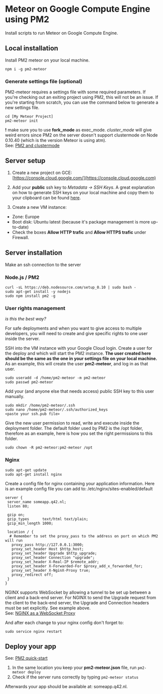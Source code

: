 # Meteor on Google Compute Engine using PM2
Install scripts to run Meteor on Google Compute Engine.

## Local installation
Install PM2 meteor on your local machine.

```
npm i -g pm2-meteor
```

### Generate settings file (optional)
PM2-meteor requires a settings file with some required parameters. If you're checking out an exiting project using PM2, this will not be an issue. If you're starting from scratch, you can use the command below to generate a new settings file.

```
cd [My Meteor Project]
pm2-meteor init
```

**!** make sure you to use **fork_mode** as exec_mode. *cluster_mode* will give weird errors since PM2 on the server doesn't support clustermode on Node 0.10.40 (which is the version Meteor is using atm).    
See: [PM2 and clustermode](http://pm2.keymetrics.io/docs/usage/cluster-mode/#node-0-10-x-cluster-mode)

## Server setup
1. Create a new project on GCE:  
   [https://console.cloud.google.com/](https://console.cloud.google.com)

2. Add your __public__ ssh key to *Metadata -> SSH Keys*. A great explanation on how to generate SSH keys on your local machine and copy them to your clipboard can be found  [here](https://help.github.com/articles/generating-ssh-keys/).

3. Create a new VM instance:
 - Zone:  Europe
 - Boot disk: Ubuntu latest (because it's package management is more up-to-date)
 - Check the boxes __Allow HTTP trafic__ and __Allow HTTPS trafic__ under Firewall.

## Server installation
Make an ssh connection to the server

### Node.js / PM2
```  
curl -sL https://deb.nodesource.com/setup_0.10 | sudo bash -
sudo apt-get install -y nodejs
sudo npm install pm2 -g
```
### User rights management

*is this the best way?*

For safe deployments and when you want to give access to multiple developers, you will need to create and give specific rights to one user inside the server. 

SSH into the VM instance with your Google Cloud login.
Create a user for the deploy and which will start the PM2 instance. __The user created here should be the same as the one in your settings file on your local machine.__ As an example, this will create the user __pm2-meteor__, and log in as that user.

```
sudo useradd -d /home/pm2-meteor -m pm2-meteor
sudo passwd pm2-meteor
```
   
Add your (and anyone else that needs access) public SSH key to this user manually.

```
sudo mkdir /home/pm2-meteor/.ssh
sudo nano /home/pm2-meteor/.ssh/authorized_keys
<paste your ssh.pub file>
```
   
Give the new user permission to read, write and execute inside the deployment folder. The default folder used by PM2 is the /opt folder, therefore as an example, here is how you set the right permissions to this folder.

```
sudo chown -R pm2-meteor:pm2-meteor /opt
```

### Nginx
```
sudo apt-get update
sudo apt-get install nginx
```

Create a config file for nginx containing your application information. Here is an example config file you can add to: /etc/nginx/sites-enabled/default
```
server {
 server_name someapp.q42.nl;
 listen 80;
 
 gzip on;
 gzip_types      text/html text/plain;
 gzip_min_length 1000;

 location / {
  # Remember to set the proxy_pass to the address on port on which PM2 will run
   proxy_pass http://127.0.0.1:3000;
   proxy_set_header Host $http_host;
   proxy_set_header Upgrade $http_upgrade;
   proxy_set_header Connection "upgrade";
   proxy_set_header X-Real-IP $remote_addr;
   proxy_set_header X-Forwarded-For $proxy_add_x_forwarded_for;
   proxy_set_header X-NginX-Proxy true;
   proxy_redirect off;
 }
}
```

NGINX supports WebSocket by allowing a tunnel to be set up between a client and a back-end server. For NGINX to send the Upgrade request from the client to the back-end server, the Upgrade and Connection headers must be set explicitly. See example above.   
See: [NGINX as a WebSocket Proxy](https://www.nginx.com/blog/websocket-nginx/#gs.nJb6AXU)

And after each change to your nginx config don't forget to:
```
sudo service nginx restart
```

## Deploy your app
See:
[PM2 quick-start](http://pm2.keymetrics.io/docs/usage/quick-start/)

1. In the same location you keep your __pm2-meteor.json__ file, run `pm2-meteor deploy`
2. Check if the server runs correctly by typing `pm2-meteor status`

Afterwards your app should be available at: someapp.q42.nl.
